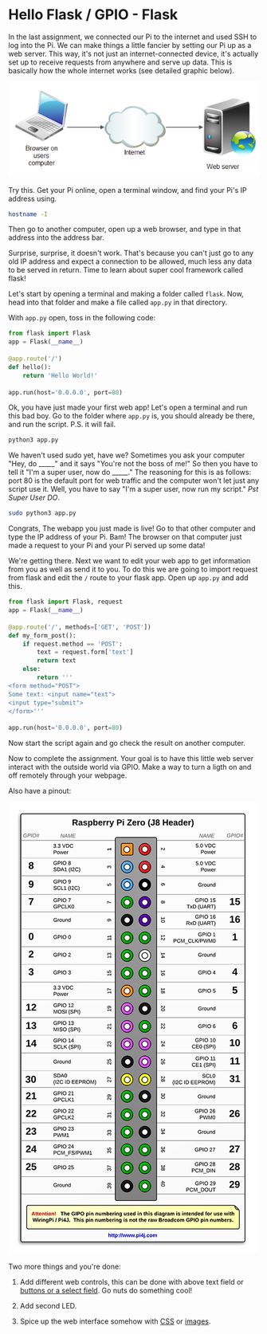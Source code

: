 # Hello Flask / GPIO - Flask

In the last assignment, we connected our Pi to the internet and used SSH to log into the Pi. We can make things a little fancier by setting our Pi up as a web server. This way, it's not just an internet-connected device, it's actually set up to receive requests from anywhere and serve up data. This is basically how the whole internet works (see detailed graphic below).

![pic](media/preview_002.png)

Try this. Get your Pi online, open a terminal window, and find your Pi's IP address using.

```bash
hostname -I
```

Then go to another computer, open up a web browser, and type in that address into the address bar.

Surprise, surprise, it doesn't work.  That's because you can't just go to any old IP address and expect a connection to be allowed, much less any data to be served in return. Time to learn about super cool framework called flask!

Let's start by opening a terminal and making a folder called `flask`. Now, head into that folder and make a file called `app.py` in that directory.

With `app.py` open, toss in the following code:

```python
from flask import Flask
app = Flask(__name__)

@app.route('/')
def hello():
    return 'Hello World!'

app.run(host='0.0.0.0', port=80)
```

Ok, you have just made your first web app! Let's open a terminal and run this bad boy. Go to the folder where `app.py` is, you should already be there, and run the script. P.S. it will fail.

```bash
python3 app.py
```

We haven't used sudo yet, have we? Sometimes you ask your computer "Hey, do _____" and it says "You're not the boss of me!"  So then you have to tell it "I'm a super user, now do _____." The reasoning for this is as follows: port 80 is the default port for web traffic and the computer won't let just any script use it. Well, you have to say "I'm a super user, now run my script." *Pst Super User DO*.

```bash
sudo python3 app.py
```

Congrats, The webapp you just made is live! Go to that other computer and type the IP address of your Pi. Bam! The browser on that computer just made a request to your Pi and your Pi served up some data!

We're getting there. Next we want to edit your web app to get information from you as well as send it to you. To do this we are going to import request from flask and edit the `/` route to your flask app. Open up `app.py` and add this.

```python
from flask import Flask, request
app = Flask(__name__)

@app.route('/', methods=['GET', 'POST'])
def my_form_post():
    if request.method == 'POST':
        text = request.form['text']
        return text
    else:
        return '''
<form method="POST">
Some text: <input name="text">
<input type="submit">
</form>'''

app.run(host='0.0.0.0', port=80)
```

Now start the script again and go check the result on another computer.

Now to complete the assignment. Your goal is to have this little web server interact with the outside world via GPIO. Make a way to turn a ligth on and off remotely through your webpage.

Also have a pinout:

![pinout](media/rpi_zero_header.png)

Two more things and you're done:

1. Add different web controls, this can be done with above text field or [buttons or a select field](https://www.w3schools.com/html/html_form_input_types.asp). Go nuts do something cool!

2. Add second LED.

3. Spice up the web interface somehow with [CSS](https://www.w3schools.com/html/html_css.asp) or [images](https://www.google.com/search?q=images&source=lnms&tbm=isch&sa=X&ved=0ahUKEwil6Z2r667cAhUqtlkKHWWjDRUQ_AUICigB&biw=2349&bih=961).